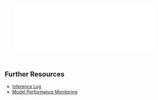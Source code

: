 <style>
/* Hide the TOC sidebar to expand vertical space */
.md-sidebar--secondary {
  display: none !important;
}
</style>

<!-- Need to use embed instead of img to enable hyperlinks in the image -->

<embed src="/_images/reference-architecture.drawio.svg" id="svgFrame"
style="padding: 32px; width: 100%; box-sizing: border-box;"></embed>

<script>
// Open all local links in the top window (instead of the iframe/embed)
document.getElementById('svgFrame').addEventListener('load', function() {
    const iframe = this.getSVGDocument();
    // Need to match attribute name in all XML namespaces, since SVG <2 uses `xlink`
    const links = iframe.querySelectorAll('a[*|href^="/"]');
    console.log(links);

    links.forEach(link => link.setAttribute('target', '_top'));
});
</script>

## Further Resources

-   [Inference Log](inference-log.md)
-   [Model Performance Monitoring](model-monitoring.md)
